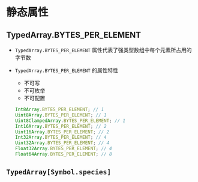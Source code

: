 # 静态属性

## TypedArray.BYTES_PER_ELEMENT

+ `TypedArray.BYTES_PER_ELEMENT` 属性代表了强类型数组中每个元素所占用的字节数

+ `TypedArray.BYTES_PER_ELEMENT` 的属性特性

  + 不可写
  + 不可枚举
  + 不可配置

  ```js
  Int8Array.BYTES_PER_ELEMENT; // 1
  Uint8Array.BYTES_PER_ELEMENT; // 1
  Uint8ClampedArray.BYTES_PER_ELEMENT; // 1
  Int16Array.BYTES_PER_ELEMENT; // 2
  Uint16Array.BYTES_PER_ELEMENT; // 2
  Int32Array.BYTES_PER_ELEMENT; // 4
  Uint32Array.BYTES_PER_ELEMENT; // 4
  Float32Array.BYTES_PER_ELEMENT; // 4
  Float64Array.BYTES_PER_ELEMENT; // 8
  ```

## `TypedArray[Symbol.species]`



